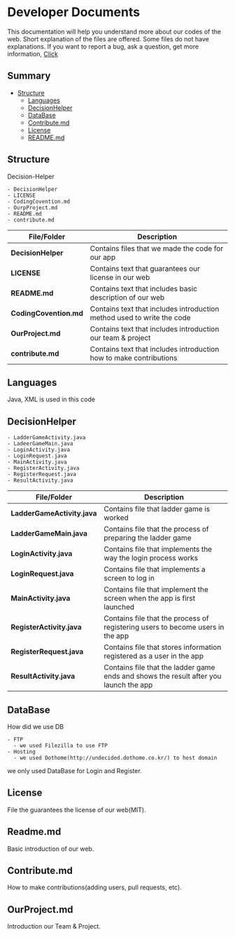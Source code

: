 # Developer Documents
This documentation will help you understand more about our codes of the web.
Short explanation of the files are offered. Some files do not have explanations.
If you want to report a bug, ask a question, get more information, [Click](https://github.com/Hanyang-Erica-Oss-dev-2020-Undecided/Decision-Helper)

## Summary

- [Structure](#structure)
    * [Languages](#languages)
    * [DecisionHelper](#decisionhelper)
    * [DataBase](#database)
    * [Contribute.md](#contribute.md)
	* [License](#license)
	* [README.md](#readmemd)

## Structure
Decision-Helper
```
- DecisionHelper
- LICENSE
- CodingCovention.md
- OurpProject.md
- README.md
- contribute.md
```

|File/Folder|Description|
|---|---|
|**DecisionHelper**|Contains files that we made the code for our app|
|**LICENSE**|Contains text that guarantees our license in our web|
|**README.md**|Contains text that includes basic description of our web|
|**CodingCovention.md**|Contains text that includes introduction method used to write the code|
|**OurProject.md**|Contains text that includes introduction our team & project|
|**contribute.md**|Contains text that includes introduction how to make contributions|

## Languages
Java, XML is used in this code

## DecisionHelper

```
- LadderGameActivity.java
- LadeerGameMain.java
- LoginActivity.java
- LoginRequest.java
- MainActivity.java
- RegisterActivity.java
- RegisterRequest.java
- ResultActivity.java
```

|File/Folder|Description|
|---|---|
|**LadderGameActivity.java**|Contains file that ladder game is worked|
|**LadderGameMain.java**|Contains file that the process of preparing the ladder game|
|**LoginActivity.java**|Contains file that implements the way the login process works|
|**LoginRequest.java**|Contains file that implements a screen to log in|
|**MainActivity.java**|Contains file that implement the screen when the app is first launched|
|**RegisterActivity.java**|Contains file that the process of registering users to become users in the app|
|**RegisterRequest.java**|Contains file that stores information registered as a user in the app|
|**ResultActivity.java**|Contains file that the ladder game ends and shows the result after you launch the app|

## DataBase
 How did we use DB

```
- FTP
  - we used Filezilla to use FTP
- Hosting
  - we used Dothome(http://undecided.dothome.co.kr/) to host domain
```

we only used DataBase for Login and Register.



## License
File the guarantees the license of our web(MIT).

## Readme.md
Basic introduction of our web.

## Contribute.md
How to make contributions(adding users, pull requests, etc).

## OurProject.md
Introduction our Team & Project.
